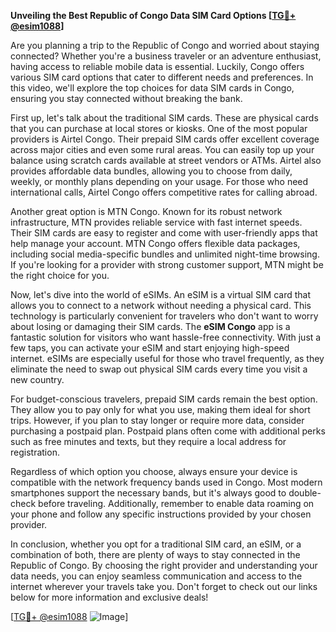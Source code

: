 **Unveiling the Best Republic of Congo Data SIM Card Options [[TG💪+ @esim1088](https://t.me/s/esim1088)]**

Are you planning a trip to the Republic of Congo and worried about staying connected? Whether you're a business traveler or an adventure enthusiast, having access to reliable mobile data is essential. Luckily, Congo offers various SIM card options that cater to different needs and preferences. In this video, we'll explore the top choices for data SIM cards in Congo, ensuring you stay connected without breaking the bank.

First up, let's talk about the traditional SIM cards. These are physical cards that you can purchase at local stores or kiosks. One of the most popular providers is Airtel Congo. Their prepaid SIM cards offer excellent coverage across major cities and even some rural areas. You can easily top up your balance using scratch cards available at street vendors or ATMs. Airtel also provides affordable data bundles, allowing you to choose from daily, weekly, or monthly plans depending on your usage. For those who need international calls, Airtel Congo offers competitive rates for calling abroad.

Another great option is MTN Congo. Known for its robust network infrastructure, MTN provides reliable service with fast internet speeds. Their SIM cards are easy to register and come with user-friendly apps that help manage your account. MTN Congo offers flexible data packages, including social media-specific bundles and unlimited night-time browsing. If you're looking for a provider with strong customer support, MTN might be the right choice for you.

Now, let's dive into the world of eSIMs. An eSIM is a virtual SIM card that allows you to connect to a network without needing a physical card. This technology is particularly convenient for travelers who don't want to worry about losing or damaging their SIM cards. The **eSIM Congo** app is a fantastic solution for visitors who want hassle-free connectivity. With just a few taps, you can activate your eSIM and start enjoying high-speed internet. eSIMs are especially useful for those who travel frequently, as they eliminate the need to swap out physical SIM cards every time you visit a new country.

For budget-conscious travelers, prepaid SIM cards remain the best option. They allow you to pay only for what you use, making them ideal for short trips. However, if you plan to stay longer or require more data, consider purchasing a postpaid plan. Postpaid plans often come with additional perks such as free minutes and texts, but they require a local address for registration.

Regardless of which option you choose, always ensure your device is compatible with the network frequency bands used in Congo. Most modern smartphones support the necessary bands, but it's always good to double-check before traveling. Additionally, remember to enable data roaming on your phone and follow any specific instructions provided by your chosen provider.

In conclusion, whether you opt for a traditional SIM card, an eSIM, or a combination of both, there are plenty of ways to stay connected in the Republic of Congo. By choosing the right provider and understanding your data needs, you can enjoy seamless communication and access to the internet wherever your travels take you. Don't forget to check out our links below for more information and exclusive deals!

[[TG💪+ @esim1088](https://t.me/s/esim1088) ![Image](https://i.postimg.cc/Y0z9fWf4/image.png)]